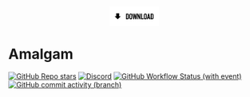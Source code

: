 <p align="center">
  <a href="https://nightly.link/rei-kes/Amalgam/workflows/msbuild/master/Amalgam.zip">
    <img src=".github/assets/download.png" alt="Download Button" width="auto" height="auto" align="center">
  </a>
</p>

# Amalgam

[![GitHub Repo stars](https://img.shields.io/github/stars/rei-kes/Amalgam)](/../../stargazers)
[![Discord](https://img.shields.io/discord/1227898008373297223?logo=Discord&label=discord)](https://discord.gg/RbP9DfkUhe)
[![GitHub Workflow Status (with event)](https://img.shields.io/github/actions/workflow/status/rei-kes/Amalgam/msbuild.yml?branch=master)](/../../actions)
[![GitHub commit activity (branch)](https://img.shields.io/github/commit-activity/m/rei-kes/Amalgam)](/../../commits/)